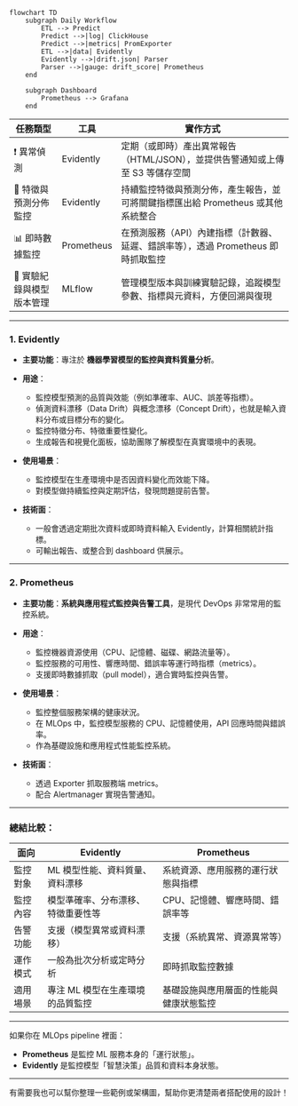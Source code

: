 ```mermaid
flowchart TD
    subgraph Daily Workflow
        ETL --> Predict
        Predict -->|log| ClickHouse
        Predict -->|metrics| PromExporter
        ETL -->|data| Evidently
        Evidently -->|drift.json| Parser
        Parser -->|gauge: drift_score| Prometheus
    end

    subgraph Dashboard
        Prometheus --> Grafana
    end

```
| 任務類型           | 工具         | 實作方式                                             |
| -------------- | ---------- | ------------------------------------------------ |
| ❗ 異常偵測         | Evidently  | 定期（或即時）產出異常報告（HTML/JSON），並提供告警通知或上傳至 S3 等儲存空間    |
| 🔎 特徵與預測分佈監控   | Evidently  | 持續監控特徵與預測分佈，產生報告，並可將關鍵指標匯出給 Prometheus 或其他系統整合   |
| 📊 即時數據監控      | Prometheus | 在預測服務（API）內建指標（計數器、延遲、錯誤率等），透過 Prometheus 即時抓取監控 |
| 🧪 實驗紀錄與模型版本管理 | MLflow     | 管理模型版本與訓練實驗記錄，追蹤模型參數、指標與元資料，方便回溯與復現              |


---

### 1. Evidently

* **主要功能**：專注於 **機器學習模型的監控與資料質量分析**。
* **用途**：

  * 監控模型預測的品質與效能（例如準確率、AUC、誤差等指標）。
  * 偵測資料漂移（Data Drift）與概念漂移（Concept Drift），也就是輸入資料分布或目標分布的變化。
  * 監控特徵分布、特徵重要性變化。
  * 生成報告和視覺化面板，協助團隊了解模型在真實環境中的表現。
* **使用場景**：

  * 監控模型在生產環境中是否因資料變化而效能下降。
  * 對模型做持續監控與定期評估，發現問題提前告警。
* **技術面**：

  * 一般會透過定期批次資料或即時資料輸入 Evidently，計算相關統計指標。
  * 可輸出報告、或整合到 dashboard 供展示。

---

### 2. Prometheus

* **主要功能**：**系統與應用程式監控與告警工具**，是現代 DevOps 非常常用的監控系統。
* **用途**：

  * 監控機器資源使用（CPU、記憶體、磁碟、網路流量等）。
  * 監控服務的可用性、響應時間、錯誤率等運行時指標（metrics）。
  * 支援即時數據抓取（pull model），適合實時監控與告警。
* **使用場景**：

  * 監控整個服務架構的健康狀況。
  * 在 MLOps 中，監控模型服務的 CPU、記憶體使用，API 回應時間與錯誤率。
  * 作為基礎設施和應用程式性能監控系統。
* **技術面**：

  * 透過 Exporter 抓取服務端 metrics。
  * 配合 Alertmanager 實現告警通知。

---

### 總結比較：

| 面向   | Evidently          | Prometheus          |
| ---- | ------------------ | ------------------- |
| 監控對象 | ML 模型性能、資料質量、資料漂移  | 系統資源、應用服務的運行狀態與指標   |
| 監控內容 | 模型準確率、分布漂移、特徵重要性等  | CPU、記憶體、響應時間、錯誤率等   |
| 告警功能 | 支援（模型異常或資料漂移）      | 支援（系統異常、資源異常等）      |
| 運作模式 | 一般為批次分析或定時分析       | 即時抓取監控數據            |
| 適用場景 | 專注 ML 模型在生產環境的品質監控 | 基礎設施與應用層面的性能與健康狀態監控 |

---

如果你在 MLOps pipeline 裡面：

* **Prometheus** 是監控 ML 服務本身的「運行狀態」。
* **Evidently** 是監控模型「智慧決策」品質和資料本身狀態。

---

有需要我也可以幫你整理一些範例或架構圖，幫助你更清楚兩者搭配使用的設計！
